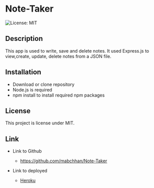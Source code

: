 # Note-Taker

![License: MIT](https://img.shields.io/badge/License-MIT-yellow.svg)

## Description

This app is used to write, save and delete notes. It used Express.js to view,create, update, delete notes from a JSON file.

## Installation

- Download or clone repository
- Node.js is required
- npm install to install required npm packages

## License

This project is license under MIT.

## Link

- Link to Github

  - https://github.com/mabchhan/Note-Taker

- Link to deployed

  - [Heroku]()
